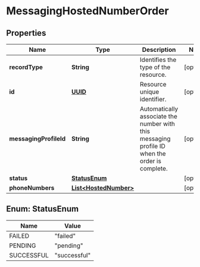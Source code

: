 # MessagingHostedNumberOrder

## Properties
Name | Type | Description | Notes
------------ | ------------- | ------------- | -------------
**recordType** | **String** | Identifies the type of the resource. |  [optional]
**id** | [**UUID**](UUID.md) | Resource unique identifier. |  [optional]
**messagingProfileId** | **String** | Automatically associate the number with this messaging profile ID when the order is complete. |  [optional]
**status** | [**StatusEnum**](#StatusEnum) |  |  [optional]
**phoneNumbers** | [**List&lt;HostedNumber&gt;**](HostedNumber.md) |  |  [optional]

<a name="StatusEnum"></a>
## Enum: StatusEnum
Name | Value
---- | -----
FAILED | &quot;failed&quot;
PENDING | &quot;pending&quot;
SUCCESSFUL | &quot;successful&quot;
